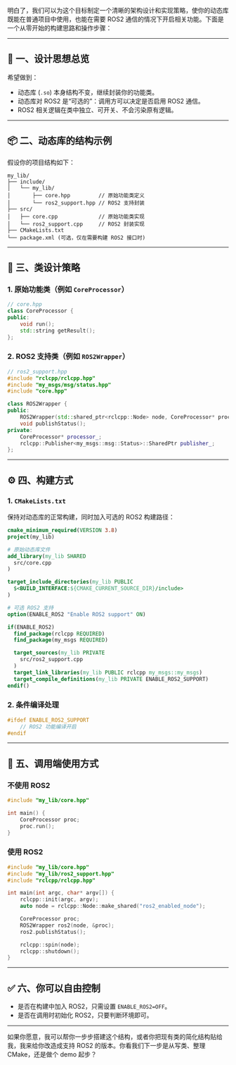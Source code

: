 明白了，我们可以为这个目标制定一个清晰的架构设计和实现策略，使你的动态库既能在普通项目中使用，也能在需要 ROS2 通信的情况下开启相关功能。下面是一个从零开始的构建思路和操作步骤：

---

## 🌱 一、设计思想总览

希望做到：

- 动态库 (`.so`) 本身结构不变，继续封装你的功能类。
- 动态库对 ROS2 是“可选的”：调用方可以决定是否启用 ROS2 通信。
- ROS2 相关逻辑在类中独立、可开关、不会污染原有逻辑。

---

## 📦 二、动态库的结构示例

假设你的项目结构如下：

```
my_lib/
├── include/
│   └── my_lib/
│       ├── core.hpp         // 原始功能类定义
│       └── ros2_support.hpp // ROS2 支持封装
├── src/
│   ├── core.cpp             // 原始功能类实现
│   └── ros2_support.cpp     // ROS2 封装实现
├── CMakeLists.txt
└── package.xml (可选，仅在需要构建 ROS2 接口时)
```

---

## 🧠 三、类设计策略

### 1. 原始功能类（例如 `CoreProcessor`）

```cpp
// core.hpp
class CoreProcessor {
public:
    void run();
    std::string getResult();
};
```

### 2. ROS2 支持类（例如 `ROS2Wrapper`）

```cpp
// ros2_support.hpp
#include "rclcpp/rclcpp.hpp"
#include "my_msgs/msg/status.hpp"
#include "core.hpp"

class ROS2Wrapper {
public:
    ROS2Wrapper(std::shared_ptr<rclcpp::Node> node, CoreProcessor* processor);
    void publishStatus();
private:
    CoreProcessor* processor_;
    rclcpp::Publisher<my_msgs::msg::Status>::SharedPtr publisher_;
};
```

---

## ⚙️ 四、构建方式

### 1. `CMakeLists.txt`

保持对动态库的正常构建，同时加入可选的 ROS2 构建路径：

```cmake
cmake_minimum_required(VERSION 3.8)
project(my_lib)

# 原始动态库文件
add_library(my_lib SHARED
  src/core.cpp
)

target_include_directories(my_lib PUBLIC
  $<BUILD_INTERFACE:${CMAKE_CURRENT_SOURCE_DIR}/include>
)

# 可选 ROS2 支持
option(ENABLE_ROS2 "Enable ROS2 support" ON)

if(ENABLE_ROS2)
  find_package(rclcpp REQUIRED)
  find_package(my_msgs REQUIRED)

  target_sources(my_lib PRIVATE
    src/ros2_support.cpp
  )
  target_link_libraries(my_lib PUBLIC rclcpp my_msgs::my_msgs)
  target_compile_definitions(my_lib PRIVATE ENABLE_ROS2_SUPPORT)
endif()
```

### 2. 条件编译处理

```cpp
#ifdef ENABLE_ROS2_SUPPORT
    // ROS2 功能编译开启
#endif
```

---

## 🚀 五、调用端使用方式

### 不使用 ROS2

```cpp
#include "my_lib/core.hpp"

int main() {
    CoreProcessor proc;
    proc.run();
}
```

### 使用 ROS2

```cpp
#include "my_lib/core.hpp"
#include "my_lib/ros2_support.hpp"
#include "rclcpp/rclcpp.hpp"

int main(int argc, char* argv[]) {
    rclcpp::init(argc, argv);
    auto node = rclcpp::Node::make_shared("ros2_enabled_node");

    CoreProcessor proc;
    ROS2Wrapper ros2(node, &proc);
    ros2.publishStatus();

    rclcpp::spin(node);
    rclcpp::shutdown();
}
```

---

## ✅ 六、你可以自由控制

- 是否在构建中加入 ROS2，只需设置 `ENABLE_ROS2=OFF`。
- 是否在调用时初始化 ROS2，只要判断环境即可。

---

如果你愿意，我可以帮你一步步搭建这个结构，或者你把现有类的简化结构贴给我，我来给你改造成支持 ROS2 的版本。你看我们下一步是从写类、整理 CMake，还是做个 demo 起步？